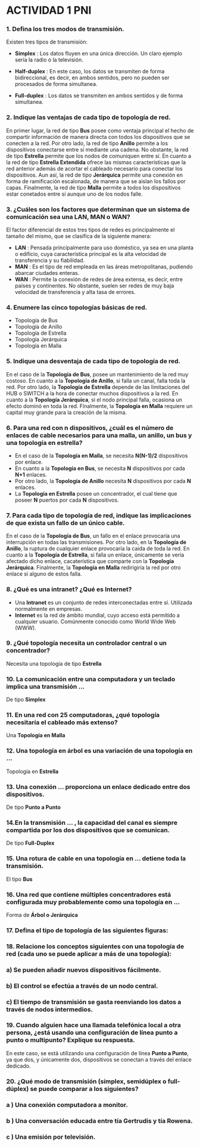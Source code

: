 # ACTIVIDAD 1 PNI

### 1. Defina los tres modos de transmisión.
Existen tres tipos de transmisión:

- __Simplex__ : Los datos fluyen en una única dirección. Un claro ejemplo sería la radio o la televisión.  

- __Half-duplex__ : En este caso, los datos se transmiten de forma bidireccional, es decir, en ambos sentidos, pero no pueden ser procesados de forma simultanea. 

- __Full-duplex__ : Los datos se transmiten en ambos sentidos y de forma simultanea.  

### 2. Indique las ventajas de cada tipo de topología de red.

En primer lugar, la red de tipo __Bus__ posee como ventaja principal el hecho de compartir información de manera directa con todos los dispositivos que se conecten a la red.
Por otro lado, la red de tipo __Anillo__ permite a los dispositivos conectarse entre sí mediante una cadena. 
No obstante, la red de tipo __Estrella__ permite que los nodos de comuniquen entre sí.
En cuanto a la red de tipo __Estrella Extendida__ ofrece las mismas características que la red anterior además de acortar el cableado necesario para conectar los dispositivos. 
Aun así, la red de tipo __Jerárquica__ permite una conexión en forma de ramificación escalonada, de manera que se aislan los fallos por capas. 
Finalmente, la red de tipo __Malla__ permite a todos los dispositivos estar conetados entre sí aunque uno de los nodos falle. 


### 3. ¿Cuáles son los factores que determinan que un sistema de comunicación sea una LAN, MAN o WAN?
El factor diferencial de estos tres tipos de redes es principalmente el tamaño del  mismo, que se clasifica de la siguiente manera:

- __LAN__ : Pensada principalmente para uso doméstico, ya sea en una planta o edificio, cuya característica principal es la alta velocidad de transferencia y su fiabilidad.  
- __MAN__ : Es el tipo de red empleada en las áreas metropolitanas, pudiendo abarcar ciudades enteras. 
- __WAN__ : Permite la conexión de redes de área extensa, es decir, entre países y continentes. No obstante, suelen ser redes de muy baja velocidad de transferencia y alta tasa de errores. 


### 4. Enumere las cinco topologías básicas de red.
- Topología de Bus 
- Topología de Anillo
- Topología de Estrella
- Topología Jerárquica
- Topología en Malla


### 5. Indique una desventaja de cada tipo de topología de red.
En el caso de la __Topología de Bus__, posee un mantenimiento de la red muy costoso. En cuanto a la __Topología de Anillo__, si falla un canal, falla toda la red. Por otro lado, la __Topología de Estrella__ depende de las limitaciones del HUB o SWITCH a la hora de conectar muchos dispositivos a la red. En cuanto a la __Topología Jerárquica__, si el nodo principal falla, ocasiona un efecto dominó en toda la red. Finalmente, la __Topología en Malla__ requiere un capital muy grande para la creación de la misma.    


### 6. Para una red con n dispositivos, ¿cuál es el número de enlaces de cable necesarios para una malla, un anillo, un bus y una topología en estrella?
- En el caso de la __Topología en Malla__, se necesita __N(N-1)/2__ dispositivos por enlace. 
- En cuanto a la __Topología en Bus__, se necesita __N__  dispositivos por cada __N+1__  enlaces.
- Por otro lado, la __Topología de Anillo__ necesita __N__  dispositivos por cada __N__  enlaces.
- La __Topología en Estrella__ posee un concentrador, el cual tiene que poseer __N__ puertos por cada __N__ dispositivos.  
### 7. Para cada tipo de topología de red, indique las implicaciones de que exista un fallo de un único cable.
En el caso de la __Topología de Bus__, un fallo en el enlace provocaría una interrupción en todas las transmisiones. Por otro lado, en la  __Topología de Anillo__, la ruptura de cualquier enlace provocaría la caida de toda la red. En cuanto a la __Topología de Estrella__, si falla un enlace, únicamente se vería afectado dicho enlace, cacaterística que comparte con la __Topología Jerárquica__. Finalmente, la __Topología en Malla__ redirigiría la red por otro enlace si alguno de estos falla. 



### 8. ¿Qué es una intranet? ¿Qué es Internet?
- Una __Intranet__ es un conjunto de redes interconectadas entre sí. Utilizada normalmente en empresas.
- __Internet__ es la red de ámbito mundial, cuyo acceso está permitido a cualquier usuario. Comúnmente conocido como World Wide Web (WWW).


### 9. ¿Qué topología necesita un controlador central o un concentrador?
Necesita una topología de tipo __Estrella__


### 10. La comunicación entre una computadora y un teclado implica una transmisión ...
De tipo __Simplex__

### 11. En una red con 25 computadoras, ¿qué topología necesitaría el cableado más extenso?
Una __Topología en Malla__


### 12. Una topología en árbol es una variación de una topología en ...
Topología en __Estrella__

### 13. Una conexión ...  proporciona un enlace dedicado entre dos dispositivos.
De tipo __Punto a Punto__


### 14.En la transmisión ... , la capacidad del canal es siempre compartida por los dos dispositivos que se comunican.
De tipo __Full-Duplex__


### 15. Una rotura de cable en una topología en ... detiene toda la transmisión.
El tipo __Bus__


### 16. Una red que contiene múltiples concentradores está configurada muy probablemente como una topología en ...
Forma de __Árbol o Jerárquica__



### 17. Defina el tipo de topología de las siguientes figuras:



### 18. Relacione los conceptos siguientes con una topología de red (cada uno se puede aplicar a más de una topología):

###       a) Se pueden añadir nuevos dispositivos fácilmente.

###       b) El control se efectúa a través de un nodo central.

###       c) El tiempo de transmisión se gasta reenviando los datos a través de nodos intermedios.

### 19. Cuando alguien hace una llamada telefónica local a otra persona, ¿está usando una configuración de línea punto a punto o multipunto? Explique su respuesta.
En este caso, se está utilizando una configuración de línea __Punto a Punto__, ya que dos, y únicamente dos, dispositivos se conectan a través del enlace dedicado. 



### 20. ¿Qué modo de transmisión (símplex, semidúplex o full-dúplex) se puede comparar a los siguientes?

###     a ) Una conexión computadora a monitor.

###     b ) Una conversación educada entre tía Gertrudis y tía Rowena. 

###     c ) Una emisión por televisión.



